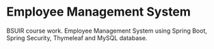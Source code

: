 # Employee Management System
BSUIR course work. Employee Management System using Spring Boot, Spring Security, Thymeleaf and MySQL database.
